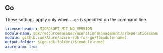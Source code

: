 ## Go

These settings apply only when `--go` is specified on the command line.

``` yaml $(go) && $(track2)
license-header: MICROSOFT_MIT_NO_VERSION
module-name: sdk/resourcemanager/operationsmanagement/armoperationsmanagement
module: github.com/Azure/azure-sdk-for-go/$(module-name)
output-folder: $(go-sdk-folder)/$(module-name)
azure-arm: true
```
